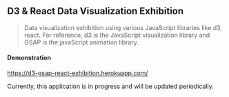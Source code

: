 ## D3 & React Data Visualization Exhibition

> Data visualization exhibition using various JavaScript libraries like d3, react. For reference, d3 is the JavaScript visualization library and GSAP is the javaScript animation library.

#### Demonstration 

https://d3-gsap-react-exhibition.herokuapp.com/


Currently, this application is in progress and will be updated periodically.
